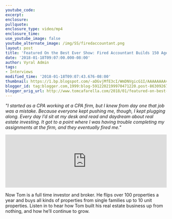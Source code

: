 ```yaml
---
youtube_code: 
excerpt:
enclosure:
pullquote:
enclosure_type: video/mp4
enclosure_time:
use_youtube_image: false
youtube_alternate_image: /img/SS/firedaccountant.png
layout: post
title: 'Featured On the Best Ever Show: Fired Accountant Builds 150 Agent Brokerage '
date: '2018-01-18T09:07:00.000-08:00'
author: Vyral Admin
tags:
- Interviews
modified_time: '2018-01-18T09:07:43.676-08:00'
thumbnail: https://1.bp.blogspot.com/-aDGvjMfE3cI/WmDNVgicG1I/AAAAAAAAvHM/RC0ICs-mkxwbKSe95eG66qXtxHowGlTcQCEwYBhgL/s72-c/JF1233-Tom-Cafarella-1014x487.png
blogger_id: tag:blogger.com,1999:blog-5912202199970471220.post-8630926703683687229
blogger_orig_url: http://www.tomcafarella.com/2018/01/featured-on-best-ever-show-fired.html
---
```

*"I started as a CPA working at a CPA firm, but I knew from day one that job was a mistake. Because everyone kept pushing me, though, I kept plugging along. Every day I’d sit at my desk and read and daydream about real estate investing. It got to a point where I was having trouble completing my assignments at the firm, and they eventually fired me."*

 <iframe width="100%" height="166" scrolling="no" frameborder="no" src="https://w.soundcloud.com/player/?url=https%3A//api.soundcloud.com/tracks/385529510&amp;color=ff5500"></iframe>

 Now Tom is a full time investor and broker. He flips over 100 properties a year and buys all kinds of properties from single families up to 10 unit properties. Listen in to hear how Tom built his real estate business up from nothing, and how he’ll continue to grow.